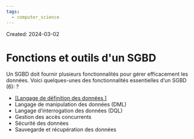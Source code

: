 ```yaml
---
tags:
  - computer_science
---
```

Created: 2024-03-02

# Fonctions et outils d'un SGBD

Un SGBD doit fournir plusieurs fonctionnalités pour gérer efficacement les données. Voici quelques-unes des fonctionnalités essentielles d’un SGBD (6):
?
- [[Langage de définition des données ]](DDL)
- Langage de manipulation des données (DML)
- Langage d’interrogation des données (DQL)
- Gestion des accès concurrents
- Sécurité des données
- Sauvegarde et récupération des données
<!--SR:!2024-04-20,17,230-->